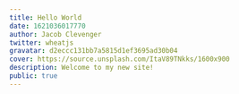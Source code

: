 ```yaml
---
title: Hello World
date: 1621036017770
author: Jacob Clevenger
twitter: wheatjs
gravatar: d2eccc131bb7a5815d1ef3695ad30b04
cover: https://source.unsplash.com/ItaV89TNkks/1600x900
description: Welcome to my new site!
public: true
---
```

